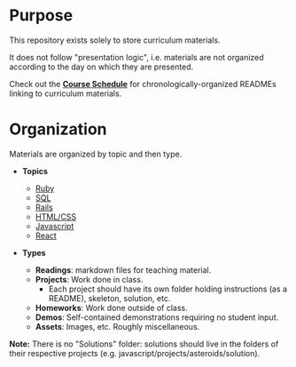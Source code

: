 [schedule]: course

# Purpose 

This repository exists solely to store curriculum materials. 

It does not follow "presentation logic", i.e. materials are not organized according to the day on which they are presented. 

Check out the [**Course Schedule**][schedule] for chronologically-organized READMEs linking to curriculum materials.

# Organization 

Materials are organized by topic and then type. 

* **Topics** 
	* [Ruby][ruby]
	* [SQL][sql]
	* [Rails][rails]
	* [HTML/CSS][html-css]
	* [Javascript][js]
	* [React][react]

* **Types**   
	* **Readings**: markdown files for teaching material.   
	* **Projects**: Work done in class.
		* Each project should have its own folder holding instructions (as a README), skeleton, solution, etc.
	* **Homeworks**: Work done outside of class. 
	* **Demos**: Self-contained demonstrations requiring no student input.
	* **Assets**: Images, etc. Roughly miscellaneous.

**Note:** There is no "Solutions" folder: solutions should live in the folders of their respective projects (e.g. javascript/projects/asteroids/solution).

[ruby]: ../ruby
[sql]: ../sql
[rails]: ../rails
[js]: ../javascript
[react]: ../react
[html-css]: ../html-css
